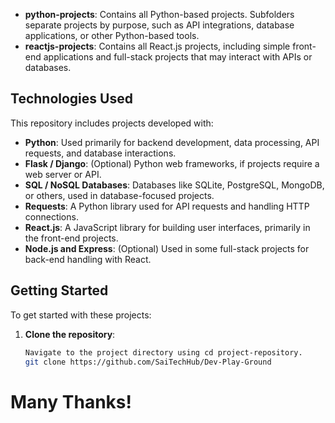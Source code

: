 
- **python-projects**: Contains all Python-based projects. Subfolders separate projects by purpose, such as API integrations, database applications, or other Python-based tools.
- **reactjs-projects**: Contains all React.js projects, including simple front-end applications and full-stack projects that may interact with APIs or databases.

## Technologies Used

This repository includes projects developed with:

- **Python**: Used primarily for backend development, data processing, API requests, and database interactions.
- **Flask / Django**: (Optional) Python web frameworks, if projects require a web server or API.
- **SQL / NoSQL Databases**: Databases like SQLite, PostgreSQL, MongoDB, or others, used in database-focused projects.
- **Requests**: A Python library used for API requests and handling HTTP connections.
- **React.js**: A JavaScript library for building user interfaces, primarily in the front-end projects.
- **Node.js and Express**: (Optional) Used in some full-stack projects for back-end handling with React.

## Getting Started

To get started with these projects:

1. **Clone the repository**:
   ```bash
   Navigate to the project directory using cd project-repository.
   git clone https://github.com/SaiTechHub/Dev-Play-Ground

#  Many Thanks! #
